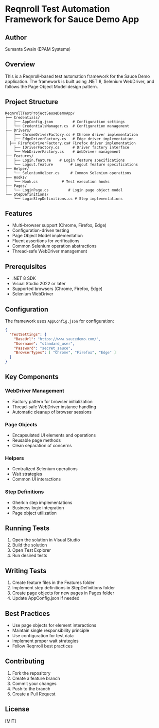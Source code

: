 ﻿# Reqnroll Test Automation Framework for Sauce Demo App

## Author
Sumanta Swain (EPAM Systems)

## Overview
This is a Reqnroll-based test automation framework for the Sauce Demo application. The framework is built using .NET 8, Selenium WebDriver, and follows the Page Object Model design pattern.

## Project Structure

```
ReqnrollTestProjectSauseDemoApp/
├── Credentials/
│   ├── AppConfig.json         # Configuration settings
│   └── CredentialsManager.cs  # Configuration management
├── Drivers/
│   ├── ChromeDriverFactory.cs # Chrome driver implementation
│   ├── EdgeDriverFactory.cs   # Edge driver implementation
│ ├── FirefoxDriverFactory.cs# Firefox driver implementation
│   ├── IDriverFactory.cs      # Driver factory interface
│   └── WebDriverFactory.cs    # WebDriver management
├── Features/
│   ├── Login.feature    # Login feature specifications
│   └── Logout.feature        # Logout feature specifications
├── Helper/
│   └── SeleniumHelper.cs     # Common Selenium operations
├── Hooks/
│   └── Hook.cs           # Test execution hooks
├── Pages/
│   └── LoginPage.cs         # Login page object model
└── StepDefinitions/
    └── LoginStepDefinitions.cs # Step implementations
```

## Features
- Multi-browser support (Chrome, Firefox, Edge)
- Configuration-driven testing
- Page Object Model implementation
- Fluent assertions for verifications
- Common Selenium operation abstractions
- Thread-safe WebDriver management

## Prerequisites
- .NET 8 SDK
- Visual Studio 2022 or later
- Supported browsers (Chrome, Firefox, Edge)
- Selenium WebDriver

## Configuration
The framework uses `AppConfig.json` for configuration:
```json
{
  "TestSettings": {
    "BaseUrl": "https://www.saucedemo.com/",
    "Username": "standard_user",
    "Password": "secret_sauce",
    "BrowserTypes": [ "Chrome", "Firefox", "Edge" ]
  }
}
```

## Key Components

### WebDriver Management
- Factory pattern for browser initialization
- Thread-safe WebDriver instance handling
- Automatic cleanup of browser sessions

### Page Objects
- Encapsulated UI elements and operations
- Reusable page methods
- Clean separation of concerns

### Helpers
- Centralized Selenium operations
- Wait strategies
- Common UI interactions

### Step Definitions
- Gherkin step implementations
- Business logic integration
- Page object utilization

## Running Tests
1. Open the solution in Visual Studio
2. Build the solution
3. Open Test Explorer
4. Run desired tests

## Writing Tests
1. Create feature files in the Features folder
2. Implement step definitions in StepDefinitions folder
3. Create page objects for new pages in Pages folder
4. Update AppConfig.json if needed

## Best Practices
- Use page objects for element interactions
- Maintain single responsibility principle
- Use configuration for test data
- Implement proper wait strategies
- Follow Reqnroll best practices

## Contributing
1. Fork the repository
2. Create a feature branch
3. Commit your changes
4. Push to the branch
5. Create a Pull Request

## License
[MIT]